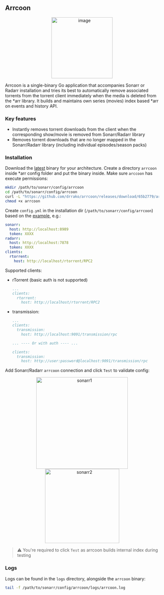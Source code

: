 ## Arrcoon

<p align="center">
  <img width="200" alt="image" src="https://github.com/user-attachments/assets/67b99312-e0c7-468b-8afa-f1b6737f6bbd" />
</p>

Arrcoon is a single-binary Go application that accompanies Sonarr or Radarr installation and tries its best to automatically remove associated torrents from the torrent client immediately when the media is deleted from the *arr library. It builds and maintains own series (movies) index based *arr on events and history API.

### Key features

- Instantly removes torrent downloads from the client when the corresponding show/movie is removed from Sonarr/Radarr library
- Removes torrent downloads that are no longer mapped in the Sonarr/Radarr library (including individual episodes/season packs)

### Installation

Download the [latest](https://github.com/drrako/arrcoon/releases) binary for your architecture. Create a directory `arrcoon` inside *arr config folder and put the binary inside.
Make sure `arccoon` has execute permissions:
```bash
mkdir /path/to/sonarr/config/arrcoon
cd /path/to/sonarr/config/arrcoon
curl -L "https://github.com/drrako/arrcoon/releases/download/65b2779/arrcoon-linux-amd64-65b2779.zip" -o arrcoon.zip && unzip arrcoon.zip && rm arrcoon.zip
chmod +x arrcoon
```

Create `config.yml` in the installation dir (`/path/to/sonarr/config/arrcoon`) based on the [example](https://github.com/drrako/arrcoon/blob/main/config.sample.yml), e.g.:
```yml
sonarr:
  host: http://localhost:8989
  token: XXXX
radarr:
  host: http://localhost:7878
  token: XXXX
clients:
  rtorrent:
    host: http://localhost/rtorrent/RPC2
```

Supported clients:
- rTorrent (basic auth is not supported)
  ```yml
  ...
  clients:
    rtorrent:
      host: http://localhost/rtorrent/RPC2
  ```
- transmission:
  ```yml
  ...
  clients:
    transmission:
      host: http://localhost:9091/transmission/rpc
  
  ... ---- Or with auth ---- ...
  
  clients:
    transmission:
      host: http://user:password@localhost:9091/transmission/rpc
  ```

Add Sonarr/Radarr `arrcoon` connection and click `Test` to validate config:

<p align="center">
  <img width="300" alt="sonarr1" src="https://github.com/user-attachments/assets/795424ae-363d-44bb-9cbf-8f95b7877d58" />
  <img width="243" alt="sonarr2" src="https://github.com/user-attachments/assets/883724d2-6b2e-4a27-85ae-3f95cc65443a" />
</p>

> :warning: You're required to click `Test` as arrcoon builds internal index during testing


### Logs

Logs can be found in the `logs` directory, alongside the `arrcoon` binary:
```bash
tail -f /path/to/sonarr/config/arrcoon/logs/arrcoon.log
```
